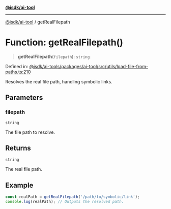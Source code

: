 [**@isdk/ai-tool**](../README.md)

***

[@isdk/ai-tool](../globals.md) / getRealFilepath

# Function: getRealFilepath()

> **getRealFilepath**(`filepath`): `string`

Defined in: [@isdk/ai-tools/packages/ai-tool/src/utils/load-file-from-paths.ts:210](https://github.com/isdk/ai-tool.js/blob/4ebf370aaec9c78535cb40ffc19656d7bddcb145/src/utils/load-file-from-paths.ts#L210)

Resolves the real file path, handling symbolic links.

## Parameters

### filepath

`string`

The file path to resolve.

## Returns

`string`

The real file path.

## Example

```typescript
const realPath = getRealFilepath('/path/to/symbolic/link');
console.log(realPath); // Outputs the resolved path.
```
